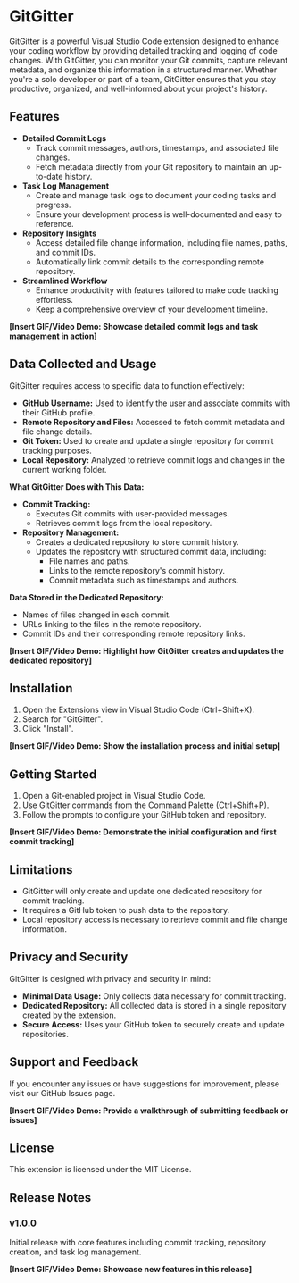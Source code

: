 # GitGitter

GitGitter is a powerful Visual Studio Code extension designed to enhance your coding workflow by providing detailed tracking and logging of code changes. With GitGitter, you can monitor your Git commits, capture relevant metadata, and organize this information in a structured manner. Whether you're a solo developer or part of a team, GitGitter ensures that you stay productive, organized, and well-informed about your project's history.

## Features

* **Detailed Commit Logs**
  * Track commit messages, authors, timestamps, and associated file changes.
  * Fetch metadata directly from your Git repository to maintain an up-to-date history.
* **Task Log Management**
  * Create and manage task logs to document your coding tasks and progress.
  * Ensure your development process is well-documented and easy to reference.
* **Repository Insights**
  * Access detailed file change information, including file names, paths, and commit IDs.
  * Automatically link commit details to the corresponding remote repository.
* **Streamlined Workflow**
  * Enhance productivity with features tailored to make code tracking effortless.
  * Keep a comprehensive overview of your development timeline.

**[Insert GIF/Video Demo: Showcase detailed commit logs and task management in action]**

## Data Collected and Usage

GitGitter requires access to specific data to function effectively:

* **GitHub Username:** Used to identify the user and associate commits with their GitHub profile.
* **Remote Repository and Files:** Accessed to fetch commit metadata and file change details.
* **Git Token:** Used to create and update a single repository for commit tracking purposes.
* **Local Repository:** Analyzed to retrieve commit logs and changes in the current working folder.

**What GitGitter Does with This Data:**

* **Commit Tracking:**
  * Executes Git commits with user-provided messages.
  * Retrieves commit logs from the local repository.
* **Repository Management:**
  * Creates a dedicated repository to store commit history.
  * Updates the repository with structured commit data, including:
    * File names and paths.
    * Links to the remote repository's commit history.
    * Commit metadata such as timestamps and authors.

**Data Stored in the Dedicated Repository:**

* Names of files changed in each commit.
* URLs linking to the files in the remote repository.
* Commit IDs and their corresponding remote repository links.

**[Insert GIF/Video Demo: Highlight how GitGitter creates and updates the dedicated repository]**

## Installation

1. Open the Extensions view in Visual Studio Code (Ctrl+Shift+X).
2. Search for "GitGitter".
3. Click "Install".

**[Insert GIF/Video Demo: Show the installation process and initial setup]**

## Getting Started

1. Open a Git-enabled project in Visual Studio Code.
2. Use GitGitter commands from the Command Palette (Ctrl+Shift+P).
3. Follow the prompts to configure your GitHub token and repository.

**[Insert GIF/Video Demo: Demonstrate the initial configuration and first commit tracking]**

## Limitations

* GitGitter will only create and update one dedicated repository for commit tracking.
* It requires a GitHub token to push data to the repository.
* Local repository access is necessary to retrieve commit and file change information.

## Privacy and Security

GitGitter is designed with privacy and security in mind:

* **Minimal Data Usage:** Only collects data necessary for commit tracking.
* **Dedicated Repository:** All collected data is stored in a single repository created by the extension.
* **Secure Access:** Uses your GitHub token to securely create and update repositories.

## Support and Feedback

If you encounter any issues or have suggestions for improvement, please visit our GitHub Issues page.

**[Insert GIF/Video Demo: Provide a walkthrough of submitting feedback or issues]**

## License

This extension is licensed under the MIT License.

## Release Notes

### v1.0.0
Initial release with core features including commit tracking, repository creation, and task log management.

**[Insert GIF/Video Demo: Showcase new features in this release]**
